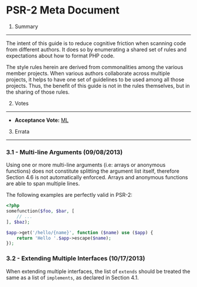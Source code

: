 PSR-2 Meta Document
===================

1. Summary
----------

The intent of this guide is to reduce cognitive friction when scanning code from different authors. It does so 
by enumerating a shared set of rules and expectations about how to format PHP code.

The style rules herein are derived from commonalities among the various member projects. When various authors 
collaborate across multiple projects, it helps to have one set of guidelines to be used among all those 
projects. Thus, the benefit of this guide is not in the rules themselves, but in the sharing of those rules.


2. Votes
--------

- **Acceptance Vote:** [ML](https://groups.google.com/d/msg/php-fig/c-QVvnZdMQ0/TdDMdzKFpdIJ)


3. Errata
---------

### 3.1 - Multi-line Arguments (09/08/2013)

Using one or more multi-line arguments (i.e: arrays or anonymous functions) does not constitute 
splitting the argument list itself, therefore Section 4.6 is not automatically enforced. Arrays and anonymous 
functions are able to span multiple lines.

The following examples are perfectly valid in PSR-2:

```php
<?php
somefunction($foo, $bar, [
    // ...
], $baz);

$app->get('/hello/{name}', function ($name) use ($app) { 
    return 'Hello '.$app->escape($name);
});
```

### 3.2 - Extending Multiple Interfaces (10/17/2013)

When extending multiple interfaces, the list of `extends` should be treated the same as a list
of `implements`, as declared in Section 4.1.

